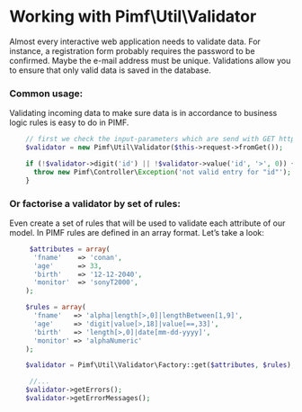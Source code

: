 # Working with Pimf\Util\Validator

Almost every interactive web application needs to validate data. For instance, a registration form probably requires
the password to be confirmed. Maybe the e-mail address must be unique. Validations allow you to ensure that only valid
data is saved in the database.

### Common usage:
Validating incoming data to make sure data is in accordance to business logic rules is easy to do in PIMF.

```php
    // first we check the input-parameters which are send with GET http method.
    $validator = new Pimf\Util\Validator($this->request->fromGet());

    if (!$validator->digit('id') || !$validator->value('id', '>', 0)) {
      throw new Pimf\Controller\Exception('not valid entry for "id"');
    }
```

### Or factorise a validator by set of rules:
Even create a set of rules that will be used to validate each attribute of our model.
In PIMF rules are defined in an array format. Let’s take a look:

```php
     $attributes = array(
      'fname'    => 'conan',
      'age'      => 33,
      'birth'    => '12-12-2040',
      'monitor'  => 'sonyT2000',
    );

    $rules = array(
      'fname'   => 'alpha|length[>,0]|lengthBetween[1,9]',
      'age'     => 'digit|value[>,18]|value[==,33]',
      'birth'   => 'length[>,0]|date[mm-dd-yyyy]',
      'monitor' => 'alphaNumeric'
    );

    $validator = Pimf\Util\Validator\Factory::get($attributes, $rules);

     //...
    $validator->getErrors();
    $validator->getErrorMessages();
```
